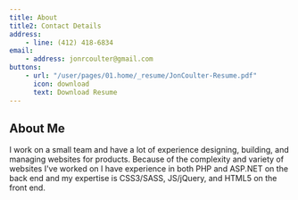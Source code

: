```yaml
---
title: About
title2: Contact Details
address:
    - line: (412) 418-6834
email:
    - address: jonrcoulter@gmail.com
buttons:
    - url: "/user/pages/01.home/_resume/JonCoulter-Resume.pdf"
      icon: download
      text: Download Resume
---
```

## About Me

I work on a small team and have a lot of experience designing, building, and managing websites for products. Because of the complexity and variety of websites I've worked on I have experience in both PHP and ASP.NET on the back end and my expertise is CSS3/SASS, JS/jQuery, and HTML5 on the front end.
